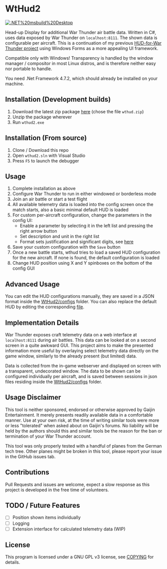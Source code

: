 # WtHud2
<a href="https://github.com/wysiwyng/wthud2/actions">
    <img src="https://github.com/wysiwyng/wthud2/workflows/.NET%20msbuild%20Desktop/badge.svg" alt=".NET%20msbuild%20Desktop">
</a>

Head-up Display for additional War Thunder air battle data. Written in C#, uses data exposed by War Thunder on ```localhost:8111```. The shown data is configurable per aircraft. This is a continuation of my previous [HUD-for-War Thunder project](https://github.com/wysiwyng/wthud) using Windows Forms as a more appealing UI framework.

Compatible only with Windows! Transparency is handled by the window manager / compositor in most Linux distros, and is therefore neither easy nor portable to handle.

You need .Net Framework 4.7.2, which should already be installed on your machine.

## Installation (Development builds)
1. Download the latest zip package [here](https://github.com/wysiwyng/wthud2/releases/tag/latest) (chose the file ```wthud.zip```)
2. Unzip the package wherever
3. Run ```wthud2.exe```

## Installation (From source)
1. Clone / Download this repo
2. Open ```wthud2.sln``` with Visual Studio
3. Press ```F5``` to launch the debugger

## Usage
1. Complete installation as above
2. Configure War Thunder to run in either windowed or borderless mode
3. Join an air battle or start a test flight
4. All available telemetry data is loaded into the config screen once the match starts, also a basic minimal default HUD is loaded
5. For custom per-aircraft configuration, change the parameters in the config UI:
    - Enable a parameter by selecting it in the left list and pressing the right arrow button
    - Set description and unit in the right list
    - Format sets justification and significant digits, see [here](https://docs.microsoft.com/en-us/dotnet/standard/base-types/standard-numeric-format-strings)
6. Save your custom configuration with the ```Save``` button
7. Once a new battle starts, wthud tries to load a saved HUD configuration for the new aircraft. If none is found, the default configuration is loaded
8. Change HUD position using X and Y spinboxes on the bottom of the config GUI

## Advanced Usage
You can edit the HUD configurations manually, they are saved in a JSON format inside the [WtHud2/configs](WtHud2/configs) folder. You can also replace the default HUD by editing the corresponding [file](WtHud2/configs/default_hud.json).

## Implementation Details
War Thunder exposes craft telemetry data on a web interface at ```localhost:8111``` during air battles. This data can be looked at on a second screen in a quite awkward GUI. This project aims to make the presented information more useful by overlaying select telemetry data directly on the game window, similarly to the already present (but limited) data.

Data is collected from the in-game webserver and displayed on screen with a transparent, undecorated window. The data to be shown can be configured individually per aircraft, and is saved between sessions in json files residing inside the [WtHud2/configs](WtHud2/configs) folder.

## Usage Disclaimer
This tool is neither sponsored, endorsed or otherwise approved by Gaijin Entertainment. It merely presents readily available data in a comfortable manner. Use at your own risk, at the time of writing similar tools were more or less "tolerated" when asked about on Gaijin's forums. No liability will be held by the authors should this and similar tools be the reason for the ban or termination of your War Thunder account.

This tool was only properly tested with a handful of planes from the German tech tree. Other planes might be broken in this tool, please report your issue in the GitHub issues tab.

## Contributions
Pull Requests and issues are welcome, expect a slow response as this project is developed in the free time of volunteers.

## TODO / Future Features
- [ ] Position shown items individually
- [ ] Logging
- [ ] Extension interface for calculated telemetry data (WIP)

## License
This program is licensed under a GNU GPL v3 license, see [COPYING](COPYING) for details.
